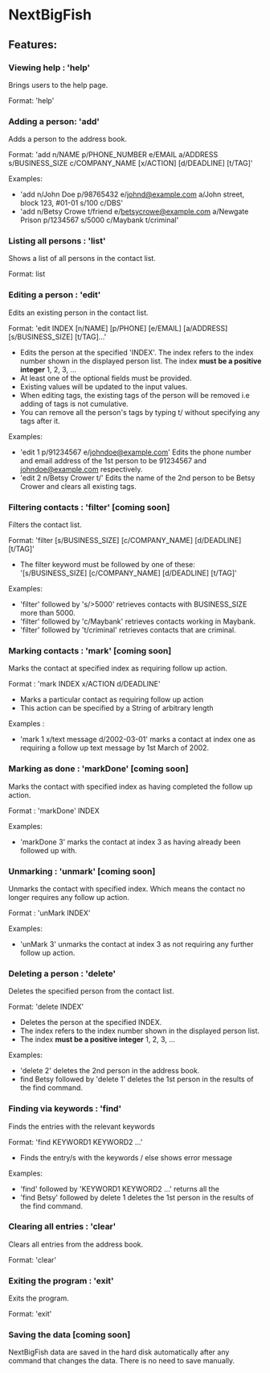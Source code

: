# NextBigFish

## Features:

### Viewing help : 'help'

Brings users to the help page.

Format: 'help'

### Adding a person: 'add'

Adds a person to the address book.

Format: 'add n/NAME p/PHONE\_NUMBER e/EMAIL a/ADDRESS s/BUSINESS\_SIZE c/COMPANY\_NAME [x/ACTION] [d/DEADLINE] [t/TAG]'

Examples:

- 'add n/John Doe p/98765432 e/johnd@example.com a/John street, block 123, #01-01 s/100 c/DBS'
- 'add n/Betsy Crowe t/friend e/betsycrowe@example.com a/Newgate Prison p/1234567 s/5000 c/Maybank t/criminal'

### Listing all persons : 'list'

Shows a list of all persons in the contact list.

Format: list

### Editing a person : 'edit'

Edits an existing person in the contact list.

Format: 'edit INDEX [n/NAME] [p/PHONE] [e/EMAIL] [a/ADDRESS] [s/BUSINESS\_SIZE] [t/TAG]…'

- Edits the person at the specified 'INDEX'. The index refers to the index number shown in the displayed person list. The index **must be a positive integer** 1, 2, 3, …​
- At least one of the optional fields must be provided.
- Existing values will be updated to the input values.
- When editing tags, the existing tags of the person will be removed i.e adding of tags is not cumulative.
- You can remove all the person's tags by typing t/ without specifying any tags after it.

Examples:

- 'edit 1 p/91234567 e/johndoe@example.com' Edits the phone number and email address of the 1st person to be 91234567 and johndoe@example.com respectively.
- 'edit 2 n/Betsy Crower t/' Edits the name of the 2nd person to be Betsy Crower and clears all existing tags.

### Filtering contacts : 'filter' [coming soon]

Filters the contact list.

Format: 'filter [s/BUSINESS\_SIZE] [c/COMPANY\_NAME] [d/DEADLINE] [t/TAG]'

- The filter keyword must be followed by one of these: '[s/BUSINESS\_SIZE] [c/COMPANY\_NAME] [d/DEADLINE] [t/TAG]'

Examples:

- 'filter' followed by 's/\>5000' retrieves contacts with BUSINESS\_SIZE more than 5000.
- 'filter' followed by 'c/Maybank' retrieves contacts working in Maybank.
- 'filter' followed by 't/criminal' retrieves contacts that are criminal.

### Marking contacts : 'mark' [coming soon]

Marks the contact at specified index as requiring follow up action.

Format : 'mark INDEX x/ACTION d/DEADLINE'

- Marks a particular contact as requiring follow up action
- This action can be specified by a String of arbitrary length

Examples :

- 'mark 1 x/text message d/2002-03-01' marks a contact at index one as requiring a follow up text message by 1st March of 2002.

### Marking as done : 'markDone' [coming soon]

Marks the contact with specified index as having completed the follow up action.

Format : 'markDone' INDEX

Examples:

- 'markDone 3' marks the contact at index 3 as having already been followed up with.

###


### Unmarking : 'unmark' [coming soon]

Unmarks the contact with specified index. Which means the contact no longer requires any follow up action.

Format : 'unMark INDEX'

Examples:

- 'unMark 3' unmarks the contact at index 3 as not requiring any further follow up action.

### Deleting a person : 'delete'

Deletes the specified person from the contact list.

Format: 'delete INDEX'

- Deletes the person at the specified INDEX.
- The index refers to the index number shown in the displayed person list.
- The index **must be a positive integer** 1, 2, 3, …​

Examples:

- 'delete 2' deletes the 2nd person in the address book.
- find Betsy followed by 'delete 1' deletes the 1st person in the results of the find command.

### Finding via keywords : 'find'

Finds the entries with the relevant keywords

Format: 'find KEYWORD1 KEYWORD2 …'

- Finds the entry/s with the keywords / else shows error message

Examples:

- 'find' followed by 'KEYWORD1 KEYWORD2 …' returns all the
- 'find Betsy' followed by delete 1 deletes the 1st person in the results of the find command.

### Clearing all entries : 'clear'

Clears all entries from the address book.

Format: 'clear'

### Exiting the program : 'exit'

Exits the program.

Format: 'exit'

### Saving the data [coming soon]

NextBigFish data are saved in the hard disk automatically after any command that changes the data. There is no need to save manually.
